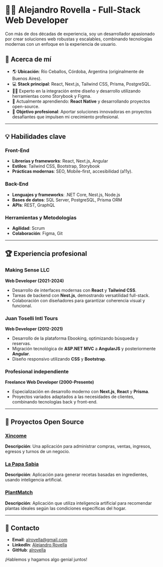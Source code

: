 # 👨‍💻 Alejandro Rovella - Full-Stack Web Developer  
Con más de dos décadas de experiencia, soy un desarrollador apasionado por crear soluciones web robustas y escalables, combinando tecnologías modernas con un enfoque en la experiencia de usuario.  

## 🚀 Acerca de mí  
- 🌎 **Ubicación**: Río Ceballos, Córdoba, Argentina (originalmente de Buenos Aires).  
- 💻 **Stack principal**: React, Next.js, Tailwind CSS, Prisma, PostgreSQL.  
- 🧑‍🎨 Experto en la integración entre diseño y desarrollo utilizando herramientas como Storybook y Figma.  
- 🌱 Actualmente aprendiendo: **React Native** y desarrollando proyectos open-source.  
- 🎯 **Objetivo profesional**: Aportar soluciones innovadoras en proyectos desafiantes que impulsen mi crecimiento profesional.  

---

## 💡 Habilidades clave  

### Front-End  
- **Librerías y frameworks**: React, Next.js, Angular  
- **Estilos**: Tailwind CSS, Bootstrap, Storybook  
- **Prácticas modernas**: SEO, Mobile-first, accesibilidad (a11y).  

### Back-End  
- **Lenguajes y frameworks**: .NET Core, Nest.js, Node.js  
- **Bases de datos**: SQL Server, PostgreSQL, Prisma ORM  
- **APIs**: REST, GraphQL  

### Herramientas y Metodologías  
- **Agilidad**: Scrum  
- **Colaboración**: Figma, Git

---

## 🏆 Experiencia profesional  

### Making Sense LLC  
**Web Developer (2021-2024)**  
- Desarrollo de interfaces modernas con **React** y **Tailwind CSS**.  
- Tareas de backend con **Nest.js**, demostrando versatilidad full-stack.  
- Colaboración con diseñadores para garantizar coherencia visual y funcional.  

### Juan Toselli Intl Tours  
**Web Developer (2012-2021)**  
- Desarrollo de la plataforma Ebooking, optimizando búsqueda y reservas.  
- Migración tecnológica de **ASP.NET MVC** a **AngularJS** y posteriormente **Angular**.  
- Diseño responsivo utilizando **CSS** y **Bootstrap**.  

### Profesional independiente  
**Freelance Web Developer (2000-Presente)**  
- Especialización en desarrollo moderno con **Next.js**, **React** y **Prisma**.  
- Proyectos variados adaptados a las necesidades de clientes, combinando tecnologías back y front-end.  

---

## 📂 Proyectos Open Source  

### [Xincome](https://github.com/alrovella/xincome)  
**Descripción**: Una aplicación para administrar compras, ventas, ingresos, egresos y turnos de un negocio.  

### [La Papa Sabia](https://github.com/alrovella/la-papa-sabia)  
**Descripción**: Aplicación para generar recetas basadas en ingredientes, usando inteligencia artificial.  

### [PlantMatch](https://github.com/alrovella/plant-match)  
**Descripción**: Aplicación que utiliza inteligencia artificial para recomendar plantas ideales según las condiciones específicas del hogar.  

---

## 🤝 Contacto  

- **Email**: [alrovella@gmail.com](mailto:alrovella@gmail.com)  
- **LinkedIn**: [Alejandro Rovella](https://www.linkedin.com/in/alejandro-rovella)  
- **GitHub**: [alrovella](https://github.com/alrovella)  

¡Hablemos y hagamos algo genial juntos!  
